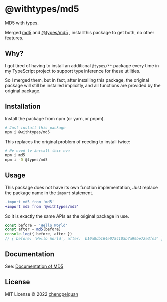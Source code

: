 # @withtypes/md5

MD5 with types.

Merged [md5](https://www.npmjs.com/package/md5) and [@types/md5](https://www.npmjs.com/package/@types/md5) , install this package to get both, no other features.

## Why?

I got tired of having to install an additional `@types/**` package every time in my TypeScript project to support type inference for these utilities.

So I merged them, but in fact, after installing this package, the original package will still be installed implicitly, and all functions are provided by the original package.

## Installation

Install the package from npm (or yarn, or pnpm).

```bash
# Just install this package
npm i @withtypes/md5
```

This replaces the original problem of needing to install twice:

```bash
# No need to install this now
npm i md5
npm i -D @types/md5
```

## Usage

This package does not have its own function implementation, Just replace the package name in the `import` statement.

```diff
-import md5 from 'md5'
+import md5 from '@withtypes/md5'
```

So it is exactly the same APIs as the original package in use.

```ts
const before = 'Hello World'
const after = md5(before)
console.log({ before, after })
// { before: 'Hello World', after: 'b10a8db164e0754105b7a99be72e3fe5' }
```

## Documentation

See: [Documentation of MD5](https://github.com/pvorb/node-md5#readme)

## License

MIT License © 2022 [chengpeiquan](https://github.com/chengpeiquan)

